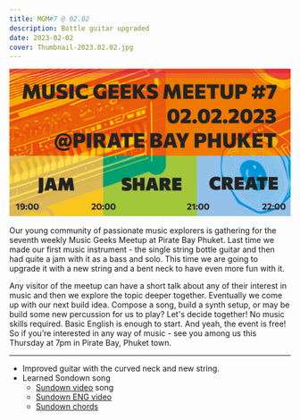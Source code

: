 ```yaml
---
title: MGM#7 @ 02.02
description: Bottle guitar upgraded
date: 2023-02-02
cover: Thumbnail-2023.02.02.jpg
---
```


![MGM#7 poster](./MGM7.png)

<youtube-embed video="rB7gyPbYatM" />

Our young community of passionate music explorers is gathering for the seventh weekly Music Geeks Meetup at Pirate Bay Phuket. Last time we made our first music instrument - the single string bottle guitar and then had quite a jam with it as a bass and solo. This time we are going to upgrade it with a new string and a bent neck to have even more fun with it. 

Any visitor of the meetup can have a short talk about any of their interest in music and then we explore the topic deeper together. Eventually we come up with our next build idea. Compose a song, build a synth setup, or may be build some new percussion for us to play? Let's decide together! No music skills required. Basic English is enough to start. And yeah, the event is free! So if you’re interested in any way of music - see you among us this Thursday at 7pm in Pirate Bay, Phuket town.

---

- Improved guitar with the curved neck and new string.
- Learned Sondown song
  - [Sundown video](https://www.youtube.com/watch?v=atcNf8zBB3M) song
  - [Sundown ENG video](https://www.youtube.com/watch?v=VGuLWL48o-c)
  - [Sundown chords](https://www.thechordtab.com/%E0%B8%A7%E0%B8%B5-%E0%B8%A7%E0%B8%B4%E0%B9%82%E0%B8%AD%E0%B9%80%E0%B8%A5%E0%B8%95-%E0%B8%A7%E0%B8%AD%E0%B9%80%E0%B8%97%E0%B8%B5%E0%B8%A2%E0%B8%A3%E0%B9%8C/%E0%B8%84%E0%B8%AD%E0%B8%A3%E0%B9%8C%E0%B8%94-%E0%B9%80%E0%B8%9E%E0%B8%A5%E0%B8%87-%E0%B8%A2%E0%B8%B2%E0%B8%A1%E0%B9%80%E0%B8%A2%E0%B9%87%E0%B8%99)